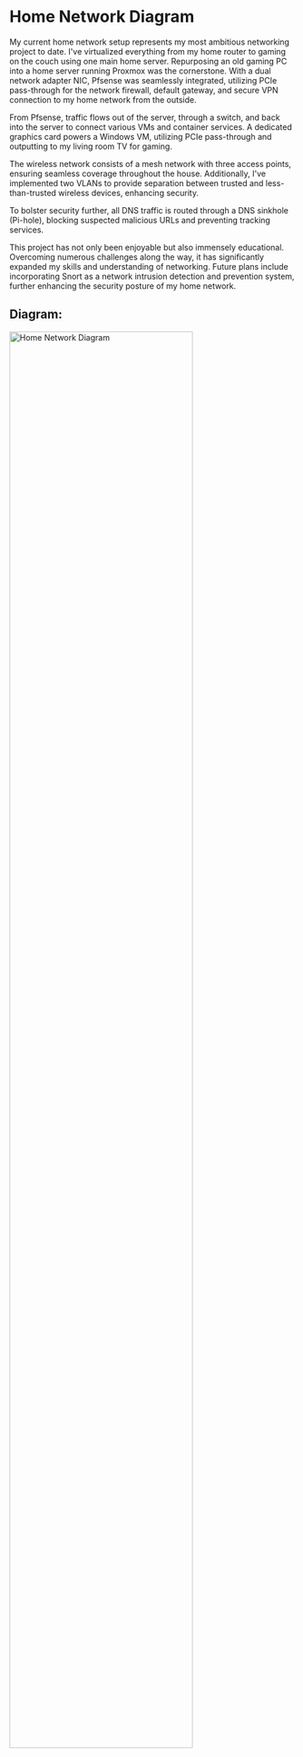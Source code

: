 # Home Network Diagram
My current home network setup represents my most ambitious networking project to date. I've virtualized everything from my home router to gaming on the couch using one main home server. Repurposing an old gaming PC into a home server running Proxmox was the cornerstone. With a dual network adapter NIC, Pfsense was seamlessly integrated, utilizing PCIe pass-through for the network firewall, default gateway, and secure VPN connection to my home network from the outside.

From Pfsense, traffic flows out of the server, through a switch, and back into the server to connect various VMs and container services. A dedicated graphics card powers a Windows VM, utilizing PCIe pass-through and outputting to my living room TV for gaming.

The wireless network consists of a mesh network with three access points, ensuring seamless coverage throughout the house. Additionally, I've implemented two VLANs to provide separation between trusted and less-than-trusted wireless devices, enhancing security.

To bolster security further, all DNS traffic is routed through a DNS sinkhole (Pi-hole), blocking suspected malicious URLs and preventing tracking services.

This project has not only been enjoyable but also immensely educational. Overcoming numerous challenges along the way, it has significantly expanded my skills and understanding of networking. Future plans include incorporating Snort as a network intrusion detection and prevention system, further enhancing the security posture of my home network. 

## Diagram:
<img src="https://i.imgur.com/uiaY9uY.png" height="80%" width="80%" alt="Home Network Diagram"/>
